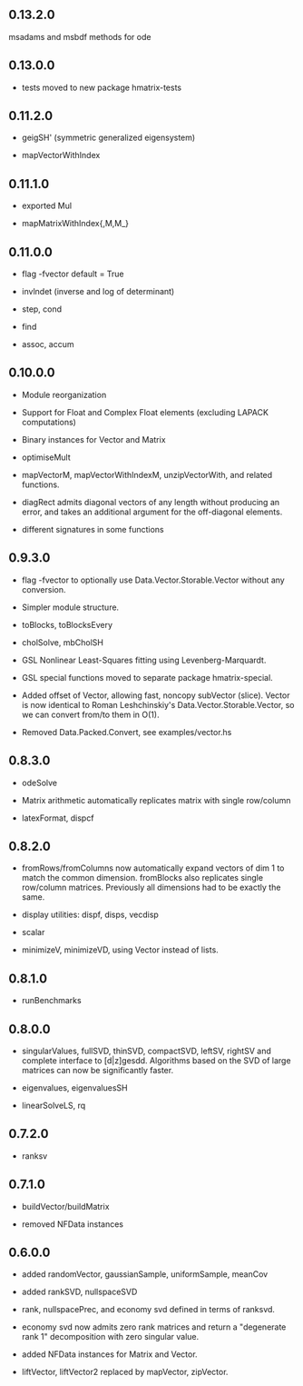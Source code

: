 0.13.2.0
--------

msadams and msbdf methods for ode

0.13.0.0
--------

- tests moved to new package hmatrix-tests

0.11.2.0
--------

- geigSH' (symmetric generalized eigensystem)

- mapVectorWithIndex


0.11.1.0
--------

- exported Mul

- mapMatrixWithIndex{,M,M_}

0.11.0.0
--------

- flag -fvector default = True

- invlndet (inverse and log of determinant)

- step, cond

- find

- assoc, accum

0.10.0.0
--------

- Module reorganization

- Support for Float and Complex Float elements (excluding LAPACK computations)

- Binary instances for Vector and Matrix

- optimiseMult

- mapVectorM, mapVectorWithIndexM, unzipVectorWith, and related functions.

- diagRect admits diagonal vectors of any length without producing an error,
  and takes an additional argument for the off-diagonal elements.

- different signatures in some functions

0.9.3.0
--------

- flag -fvector to optionally use Data.Vector.Storable.Vector
  without any conversion.

- Simpler module structure.

- toBlocks, toBlocksEvery

- cholSolve, mbCholSH

- GSL Nonlinear Least-Squares fitting using Levenberg-Marquardt.

- GSL special functions moved to separate package hmatrix-special.

- Added offset of Vector, allowing fast, noncopy subVector (slice).
  Vector is now identical to Roman Leshchinskiy's Data.Vector.Storable.Vector,
  so we can convert from/to them in O(1).

- Removed Data.Packed.Convert, see examples/vector.hs

0.8.3.0
--------

- odeSolve

- Matrix arithmetic automatically replicates matrix with single row/column

- latexFormat, dispcf

0.8.2.0
--------

- fromRows/fromColumns now automatically expand vectors of dim 1
  to match the common dimension.
  fromBlocks also replicates single row/column matrices.
  Previously all dimensions had to be exactly the same.

- display utilities: dispf, disps, vecdisp

- scalar

- minimizeV, minimizeVD, using Vector instead of lists.

0.8.1.0
--------

- runBenchmarks

0.8.0.0
--------

- singularValues, fullSVD, thinSVD, compactSVD, leftSV, rightSV
  and complete interface to [d|z]gesdd.
  Algorithms based on the SVD of large matrices can now be
  significantly faster.

- eigenvalues, eigenvaluesSH

- linearSolveLS, rq

0.7.2.0
--------

- ranksv

0.7.1.0
--------

- buildVector/buildMatrix

- removed NFData instances

0.6.0.0
--------

- added randomVector, gaussianSample, uniformSample, meanCov

- added rankSVD, nullspaceSVD

- rank, nullspacePrec, and economy svd defined in terms of ranksvd.

- economy svd now admits zero rank matrices and return a "degenerate
  rank 1" decomposition with zero singular value.

- added NFData instances for Matrix and Vector.

- liftVector, liftVector2 replaced by mapVector, zipVector.

